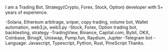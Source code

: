I am a Trading Bot, Strategy(Crypto, Forex, Stock, Option) developer with 5+ years of experience.

-Solana, Ethereum arbitrage, sniper, copy trading, volume bot, Wallet automation, web3.js, web3.py
-Stock, Forex, Option trading bot, backtesting, strategy
-TradingView, Binance, Capital.com, Bybit, OKX, Coinbase, BinxgX, Uniswap, Pump.fun, Raydium, Jupiter
-Telegram bot
-Language: Javascript, Typescript, Python, Rust, PineScript
Thanks.
